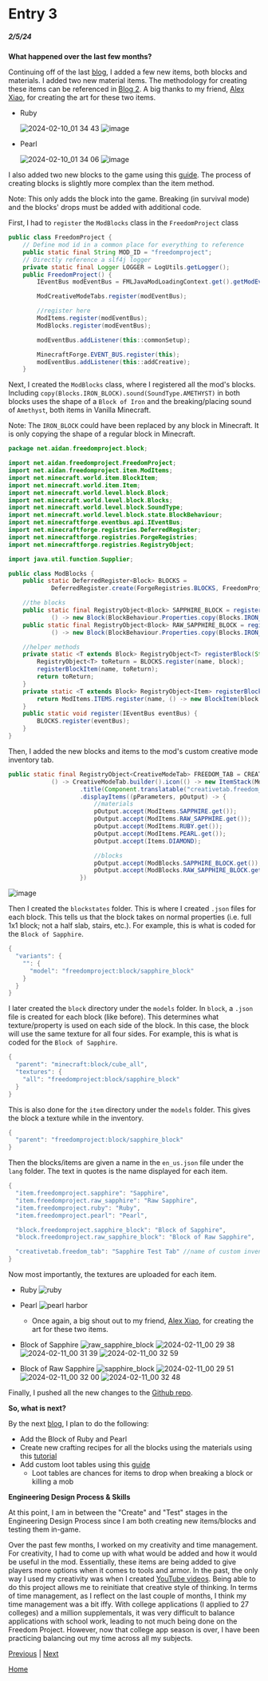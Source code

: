 # Entry 3
##### 2/5/24

**What happened over the last few months?**

Continuing off of the last [blog](https://github.com/aidanc1266/apcsa-freedom-project/blob/main/blog/entry02.md), I added a few new items, both blocks and materials.
I added two new material items. The methodology for creating these items can be referenced in [Blog 2](https://github.com/aidanc1266/apcsa-freedom-project/blob/main/blog/entry02.md).
A big thanks to my friend, [Alex Xiao](alexx4@nycstudents.net), for creating the art for these two items.
- Ruby
  
  ![2024-02-10_01 34 43](https://github.com/aidanc1266/apcsa-freedom-project/assets/145048443/95a90f9b-7f1a-44a1-875d-114ee3cc2003)
  ![image](https://github.com/aidanc1266/apcsa-freedom-project/assets/145048443/3ff96fcb-e932-445a-b325-c3698a721e46)

- Pearl
  
  ![2024-02-10_01 34 06](https://github.com/aidanc1266/apcsa-freedom-project/assets/145048443/402a3ad4-7e1e-4ff9-a213-95ae4f1c80ef)
  ![image](https://github.com/aidanc1266/apcsa-freedom-project/assets/145048443/c898e908-72b2-4711-abde-e2ceed221bba)

I also added two new blocks to the game using this [guide](https://www.youtube.com/watch?v=C_VO6tD6Y1g). The process of creating blocks is slightly more complex than the item method.

Note: This only adds the block into the game. Breaking (in survival mode) and the blocks' drops must be added with additional code.

First, I had to `register` the `ModBlocks` class in the `FreedomProject` class
```java
public class FreedomProject {
    // Define mod id in a common place for everything to reference
    public static final String MOD_ID = "freedomproject";
    // Directly reference a slf4j logger
    private static final Logger LOGGER = LogUtils.getLogger();
    public FreedomProject() {
        IEventBus modEventBus = FMLJavaModLoadingContext.get().getModEventBus();

        ModCreativeModeTabs.register(modEventBus);

        //register here
        ModItems.register(modEventBus);
        ModBlocks.register(modEventBus);

        modEventBus.addListener(this::commonSetup);

        MinecraftForge.EVENT_BUS.register(this);
        modEventBus.addListener(this::addCreative);
    }
```

Next, I created the `ModBlocks` class, where I registered all the mod's blocks. Including `copy(Blocks.IRON_BLOCK).sound(SoundType.AMETHYST)` in both blocks uses the shape of a `Block of Iron` and the breaking/placing sound of `Amethyst`, both items in Vanilla Minecraft. 

Note: The `IRON_BLOCK` could have been replaced by any block in Minecraft. It is only copying the shape of a regular block in Minecraft.
```java
package net.aidan.freedomproject.block;

import net.aidan.freedomproject.FreedomProject;
import net.aidan.freedomproject.item.ModItems;
import net.minecraft.world.item.BlockItem;
import net.minecraft.world.item.Item;
import net.minecraft.world.level.block.Block;
import net.minecraft.world.level.block.Blocks;
import net.minecraft.world.level.block.SoundType;
import net.minecraft.world.level.block.state.BlockBehaviour;
import net.minecraftforge.eventbus.api.IEventBus;
import net.minecraftforge.registries.DeferredRegister;
import net.minecraftforge.registries.ForgeRegistries;
import net.minecraftforge.registries.RegistryObject;

import java.util.function.Supplier;

public class ModBlocks {
    public static DeferredRegister<Block> BLOCKS =
            DeferredRegister.create(ForgeRegistries.BLOCKS, FreedomProject.MOD_ID);

    //the blocks
    public static final RegistryObject<Block> SAPPHIRE_BLOCK = registerBlock("sapphire_block",
            () -> new Block(BlockBehaviour.Properties.copy(Blocks.IRON_BLOCK).sound(SoundType.AMETHYST)));
    public static final RegistryObject<Block> RAW_SAPPHIRE_BLOCK = registerBlock("raw_sapphire_block",
            () -> new Block(BlockBehaviour.Properties.copy(Blocks.IRON_BLOCK).sound(SoundType.AMETHYST)));

    //helper methods
    private static <T extends Block> RegistryObject<T> registerBlock(String name, Supplier<T> block) {
        RegistryObject<T> toReturn = BLOCKS.register(name, block);
        registerBlockItem(name, toReturn);
        return toReturn;
    }
    private static <T extends Block> RegistryObject<Item> registerBlockItem(String name, RegistryObject<T> block) {
        return ModItems.ITEMS.register(name, () -> new BlockItem(block.get(), new Item.Properties()));
    }
    public static void register(IEventBus eventBus) {
        BLOCKS.register(eventBus);
    }
}
```

Then, I added the new blocks and items to the mod's custom creative mode inventory tab.
```java
public static final RegistryObject<CreativeModeTab> FREEDOM_TAB = CREATIVE_MODE_TABS.register("freedom_tab",
            () -> CreativeModeTab.builder().icon(() -> new ItemStack(ModItems.SAPPHIRE.get()))
                    .title(Component.translatable("creativetab.freedom_tab"))
                    .displayItems((pParameters, pOutput) -> {
                        //materials
                        pOutput.accept(ModItems.SAPPHIRE.get());
                        pOutput.accept(ModItems.RAW_SAPPHIRE.get());
                        pOutput.accept(ModItems.RUBY.get());                  //new item
                        pOutput.accept(ModItems.PEARL.get());                 //new item
                        pOutput.accept(Items.DIAMOND);

                        //blocks
                        pOutput.accept(ModBlocks.SAPPHIRE_BLOCK.get());       //new item
                        pOutput.accept(ModBlocks.RAW_SAPPHIRE_BLOCK.get());   //new item
                    })
```
![image](https://github.com/aidanc1266/apcsa-freedom-project/assets/145048443/2731f8db-e350-4116-9b38-d37af54c54ec)

Then I created the `blockstates` folder. This is where I created `.json` files for each block. This tells us that the block takes on normal properties (i.e. full 1x1 block; not a half slab, stairs, etc.). For example, this is what is coded for the `Block of Sapphire`.
```java
{
  "variants": {
    "": {
      "model": "freedomproject:block/sapphire_block"
    }
  }
}
```

I later created the `block` directory under the `models` folder. In `block`, a `.json` file is created for each block (like before). This determines what texture/property is used on each side of the block. In this case, the block will use the same texture for all four sides. For example, this is what is coded for the `Block of Sapphire`.
```java
{
  "parent": "minecraft:block/cube_all",
  "textures": {
    "all": "freedomproject:block/sapphire_block"
  }
}
```

This is also done for the `item` directory under the `models` folder. This gives the block a texture while in the inventory.
```java
{
  "parent": "freedomproject:block/sapphire_block"
}
```

Then the blocks/items are given a name in the `en_us.json` file under the `lang` folder. The text in quotes is the name displayed for each item.
```java
{
  "item.freedomproject.sapphire": "Sapphire",
  "item.freedomproject.raw_sapphire": "Raw Sapphire",
  "item.freedomproject.ruby": "Ruby",                                  //new item
  "item.freedomproject.pearl": "Pearl",                                //new item

  "block.freedomproject.sapphire_block": "Block of Sapphire",          //new item
  "block.freedomproject.raw_sapphire_block": "Block of Raw Sapphire",  //new item

  "creativetab.freedom_tab": "Sapphire Test Tab" //name of custom inventory tab
}
```

Now most importantly, the textures are uploaded for each item.
- Ruby ![ruby](https://github.com/aidanc1266/apcsa-freedom-project/assets/145048443/03770705-105e-490c-b28c-9de089e501c4)
- Pearl ![pearl harbor](https://github.com/aidanc1266/apcsa-freedom-project/assets/145048443/e5fb557b-b3c2-4f44-aa0c-1c7d857900f3)
  - Once again, a big shout out to my friend, [Alex Xiao](alexx4@nycstudents.net), for creating the art for these two items.
- Block of Sapphire ![raw_sapphire_block](https://github.com/aidanc1266/apcsa-freedom-project/assets/145048443/c35d9a2c-b520-4219-9e7a-24d8c9d48d18)
  ![2024-02-11_00 29 38](https://github.com/aidanc1266/apcsa-freedom-project/assets/145048443/1a8ae470-f2a8-47fa-8c9a-4a66bdc5abd1)
  ![2024-02-11_00 31 39](https://github.com/aidanc1266/apcsa-freedom-project/assets/145048443/285333cd-4b49-4567-ae8a-b11c5564e6c3)
  ![2024-02-11_00 32 59](https://github.com/aidanc1266/apcsa-freedom-project/assets/145048443/06bcee22-9c86-47b7-92fb-a5f1ce264fa1)


- Block of Raw Sapphire ![sapphire_block](https://github.com/aidanc1266/apcsa-freedom-project/assets/145048443/c23d58bc-7da2-4d82-a321-29efe91da6b7)
  ![2024-02-11_00 29 51](https://github.com/aidanc1266/apcsa-freedom-project/assets/145048443/d514a879-499b-433a-9711-a12fbfb58423)
  ![2024-02-11_00 32 00](https://github.com/aidanc1266/apcsa-freedom-project/assets/145048443/f85c1be6-2c47-4a07-910f-e2a9e560a9b8)
  ![2024-02-11_00 32 48](https://github.com/aidanc1266/apcsa-freedom-project/assets/145048443/13a46e44-51ab-4f3a-935f-72a9e51a1ebe)

Finally, I pushed all the new changes to the [Github repo](https://github.com/aidanc1266/aidanmcmod-freedomproject).

**So, what is next?**

By the next [blog](https://github.com/aidanc1266/apcsa-freedom-project/blob/main/blog/entry04.md), I plan to do the following:
- Add the Block of Ruby and Pearl
- Create new crafting recipes for all the blocks using the materials using this [tutorial](https://www.youtube.com/watch?v=NppdgWsSVec)
- Add custom loot tables using this [guide](https://www.youtube.com/watch?v=kSXP_GXdNGg)
  - Loot tables are chances for items to drop when breaking a block or killing a mob

**Engineering Design Process & Skills**

At this point, I am in between the "Create" and "Test" stages in the Engineering Design Process since I am both creating new items/blocks and testing them in-game.

Over the past few months, I worked on my creativity and time management. For creativity, I had to come up with what would be added and how it would be useful in the mod. Essentially, these items are being added to give players more options when it comes to tools and armor. In the past, the only way I used my creativity was when I created [YouTube videos](https://www.youtube.com/aidanthenub). Being able to do this project allows me to reinitiate that creative style of thinking. In terms of time management, as I reflect on the last couple of months, I think my time management was a bit iffy. With college applications (I applied to 27 colleges) and a million supplementals, it was very difficult to balance applications with school work, leading to not much being done on the Freedom Project. However, now that college app season is over, I have been practicing balancing out my time across all my subjects.

[Previous](entry02.md) | [Next](entry04.md)

[Home](../README.md)
